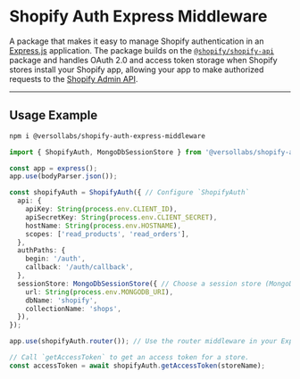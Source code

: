 # Shopify Auth Express Middleware

A package that makes it easy to manage Shopify authentication in an [Express.js](https://expressjs.com) application. The package builds on the [`@shopify/shopify-api`](https://www.npmjs.com/package/@shopify/shopify-app-express) package and handles OAuth 2.0 and access token storage when Shopify stores install your Shopify app, allowing your app to make authorized requests to the [Shopify Admin API](https://shopify.dev/docs/api/admin-graphql).

---

## Usage Example

```sh
npm i @versollabs/shopify-auth-express-middleware
```

```ts
import { ShopifyAuth, MongoDbSessionStore } from '@versollabs/shopify-auth-express-middleware';

const app = express();
app.use(bodyParser.json());

const shopifyAuth = ShopifyAuth({ // Configure `ShopifyAuth`
  api: {
    apiKey: String(process.env.CLIENT_ID),
    apiSecretKey: String(process.env.CLIENT_SECRET),
    hostName: String(process.env.HOSTNAME),
    scopes: ['read_products', 'read_orders'],
  },
  authPaths: {
    begin: '/auth',
    callback: '/auth/callback',
  },
  sessionStore: MongoDbSessionStore({ // Choose a session store (MongoDB, PostgreSQL, Redis)
    url: String(process.env.MONGODB_URI),
    dbName: 'shopify',
    collectionName: 'shops',
  }),
});

app.use(shopifyAuth.router()); // Use the router middleware in your Express app

// Call `getAccessToken` to get an access token for a store.
const accessToken = await shopifyAuth.getAccessToken(storeName);
```
